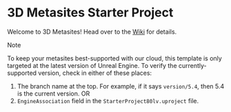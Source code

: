 # 3D Metasites Starter Project

Welcome to 3D Metasites! Head over to the [Wiki](https://github.com/80lv/3D-Metasites-Starter-Project/wiki) for details.

> [!NOTE]
> To keep your metasites best-supported with our cloud, this template is only targeted at the latest version of Unreal Engine. To verify the currently-supported version, check in either of these places:
>
> 1. The branch name at the top. For example, if it says `version/5.4`, then 5.4 is the current version. OR
> 2. `EngineAssociation` field in the `StarterProject80lv.uproject` file.

